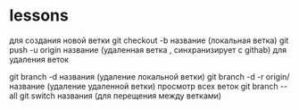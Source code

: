 # lessons      
для создания новой ветки 
git checkout -b название (локальная ветка)
git push -u origin название (удаленная ветка , синхранизирует с githab)
для удаления веток

git branch -d названия (удаление локальной ветки)
git branch -d -r origin/название (удаление удаленной ветки)
просмотр всех веток
git branch --all 
git switch названия (для перещения между ветками)
